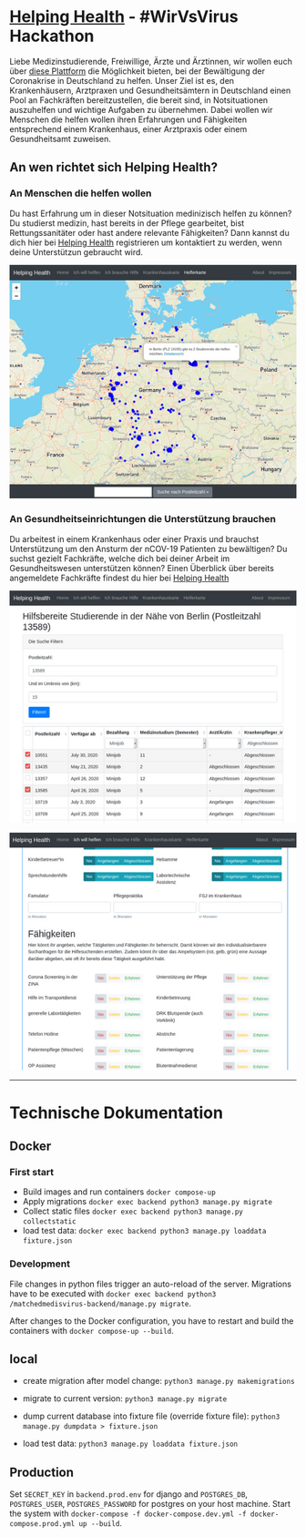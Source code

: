 # [Helping Health](https://helping-health.from-de.com/) - #WirVsVirus Hackathon

Liebe Medizinstudierende, Freiwillige, Ärzte und Ärztinnen,
wir wollen euch über [diese Plattform](https://helping-health.from-de.com/) die Möglichkeit bieten, bei der Bewältigung der Coronakrise in Deutschland zu helfen. Unser Ziel ist es, den Krankenhäusern, Arztpraxen und Gesundheitsämtern in Deutschland einen Pool an Fachkräften bereitzustellen, die bereit sind, in Notsituationen auszuhelfen und wichtige Aufgaben zu übernehmen. Dabei wollen wir Menschen die helfen wollen ihren Erfahrungen und Fähigkeiten entsprechend einem Krankenhaus, einer Arztpraxis oder einem Gesundheitsamt zuweisen.

## An wen richtet sich Helping Health?

### An Menschen die helfen wollen

Du hast Erfahrung um in dieser Notsituation medinizisch helfen zu können? Du studierst medizin, hast bereits in der Pflege gearbeitet, bist Rettungssanitäter oder hast andere relevante Fähigkeiten? Dann kannst du dich hier bei [Helping Health](https://helping-health.from-de.com/iamstudent/student_registration) registrieren um kontaktiert zu werden, wenn deine Unterstützun gebraucht wird.

![Screenshot 1](backend/matchmedisvsvirus/staticfiles/img/screenshot1.jpg)


### An Gesundheitseinrichtungen die Unterstützung brauchen

Du arbeitest in einem Krankenhaus oder einer Praxis und brauchst Unterstützung um den Ansturm der nCOV-19 Patienten zu bewältigen? Du suchst gezielt Fachkräfte, welche dich bei deiner Arbeit im Gesundheitswesen unterstützen können? Einen Überblick
über bereits angemeldete Fachkräfte findest du hier bei [Helping Health](https://helping-health.from-de.com/mapview/)

![Screenshot 2](backend/matchmedisvsvirus/staticfiles/img/screenshot2.jpg)

![Screenshot 3](backend/matchmedisvsvirus/staticfiles/img/screenshot3.jpg)

___

# Technische Dokumentation

## Docker
### First start
- Build images and run containers
`docker compose-up`
- Apply migrations
`docker exec backend python3 manage.py migrate`
- Collect static files
`docker exec backend python3 manage.py collectstatic`
- load test data:
`docker exec backend python3 manage.py loaddata fixture.json`

### Development
File changes in python files trigger an auto-reload of the server.
Migrations have to be executed with `docker exec backend python3 /matchedmedisvirus-backend/manage.py migrate`.

After changes to the Docker configuration, you have to restart and build the containers with `docker compose-up --build`.

## local
- create migration after model change:
`python3 manage.py makemigrations`

- migrate to current version:
`python3 manage.py migrate`

- dump current database into fixture file (override fixture file):
`python3 manage.py dumpdata > fixture.json`

- load test data:
`python3 manage.py loaddata fixture.json`

## Production
Set `SECRET_KEY` in `backend.prod.env` for django and `POSTGRES_DB`, `POSTGRES_USER`, `POSTGRES_PASSWORD` for postgres on your host machine.
Start the system with `docker-compose -f docker-compose.dev.yml -f docker-compose.prod.yml up --build`.
